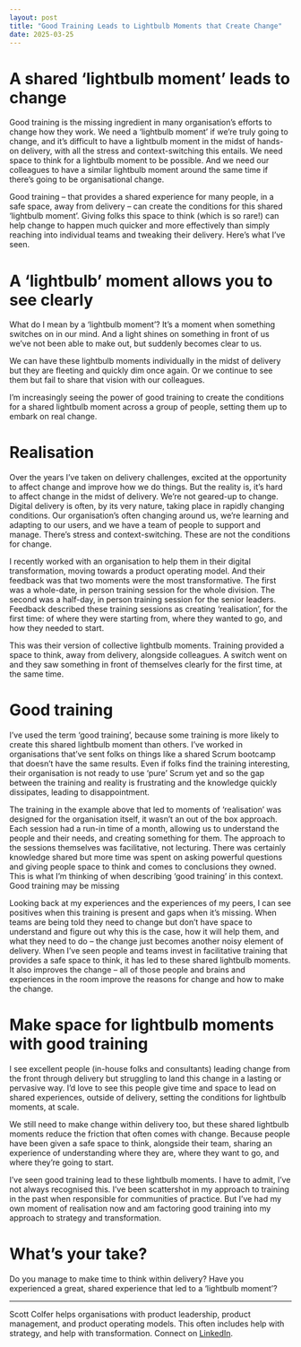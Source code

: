 ```yaml
---
layout: post
title: "Good Training Leads to Lightbulb Moments that Create Change"
date: 2025-03-25
---
```


# A shared ‘lightbulb moment’ leads to change

Good training is the missing ingredient in many organisation’s efforts to change how they work. We need a ‘lightbulb moment’ if we’re truly going to change, and it’s difficult to have a lightbulb moment in the midst of hands-on delivery, with all the stress and context-switching this entails. We need space to think for a lightbulb moment to be possible. And we need our colleagues to have a similar lightbulb moment around the same time if there’s going to be organisational change.

Good training – that provides a shared experience for many people, in a safe space, away from delivery – can create the conditions for this shared ‘lightbulb moment’. Giving folks this space to think (which is so rare!) can help change to happen much quicker and more effectively than simply reaching into individual teams and tweaking their delivery. Here’s what I’ve seen.

# A ‘lightbulb’ moment allows you to see clearly

What do I mean by a ‘lightbulb moment’? It’s a moment when something switches on in our mind. And a light shines on something in front of us we’ve not been able to make out, but suddenly becomes clear to us. 

We can have these lightbulb moments individually in the midst of delivery but they are fleeting and quickly dim once again. Or we continue to see them but fail to share that vision with our colleagues.

I’m increasingly seeing the power of good training to create the conditions for a shared lightbulb moment across a group of people, setting them up to embark on real change.

# Realisation

Over the years I’ve taken on delivery challenges, excited at the opportunity to affect change and improve how we do things. But the reality is, it’s hard to affect change in the midst of delivery. We’re not geared-up to change. Digital delivery is often, by its very nature, taking place in rapidly changing conditions. Our organisation’s often changing around us, we’re learning and adapting to our users, and we have a team of people to support and manage. There’s stress and context-switching. These are not the conditions for change.

I recently worked with an organisation to help them in their digital transformation, moving towards a product operating model. And their feedback was that two moments were the most transformative. The first was a whole-date, in person training session for the whole division. The second was a half-day, in person training session for the senior leaders. Feedback described these training sessions as creating ‘realisation’, for the first time: of where they were starting from, where they wanted to go, and how they needed to start. 

This was their version of collective lightbulb moments. Training provided a space to think, away from delivery, alongside colleagues. A switch went on and they saw something in front of themselves clearly for the first time, at the same time. 

# Good training

I’ve used the term ‘good training’, because some training is more likely to create this shared lightbulb moment than others. I’ve worked in organisations that’ve sent folks on things like a shared Scrum bootcamp that doesn’t have the same results. Even if folks find the training interesting, their organisation is not ready to use ‘pure’ Scrum yet and so the gap between the training and reality is frustrating and the knowledge quickly dissipates, leading to disappointment.

The training in the example above that led to moments of ‘realisation’ was designed for the organisation itself, it wasn’t an out of the box approach. Each session had a run-in time of a month, allowing us to understand the people and their needs, and creating something for them. The approach to the sessions themselves was facilitative, not lecturing. There was certainly knowledge shared but more time was spent on asking powerful questions and giving people space to think and comes to conclusions they owned. This is what I’m thinking of when describing ‘good training’ in this context.
Good training may be missing

Looking back at my experiences and the experiences of my peers, I can see positives when this training is present and gaps when it’s missing. When teams are being told they need to change but don’t have space to understand and figure out why this is the case, how it will help them, and what they need to do – the change just becomes another noisy element of delivery. When I’ve seen people and teams invest in facilitative training that provides a safe space to think, it has led to these shared lightbulb moments. It also improves the change – all of those people and brains and experiences in the room improve the reasons for change and how to make the change.

# Make space for lightbulb moments with good training

I see excellent people (in-house folks and consultants) leading change from the front through delivery but struggling to land this change in a lasting or pervasive way. I’d love to see this people give time and space to lead on shared experiences, outside of delivery, setting the conditions for lightbulb moments, at scale. 

We still need to make change within delivery too, but  these shared lightbulb moments reduce the friction that often comes with change. Because people have been given a safe space to think, alongside their team, sharing an experience of understanding where they are, where they want to go, and where they’re going to start.

I’ve seen good training lead to these lightbulb moments. I have to admit, I’ve not always recognised this. I’ve been scattershot in my approach to training in the past when responsible for communities of practice. But I’ve had my own moment of realisation now and am factoring good training into my approach to strategy and transformation.

# What’s your take?

Do you manage to make time to think within delivery?
Have you experienced a great, shared experience that led to a ‘lightbulb moment’?

------

Scott Colfer helps organisations with product leadership, product management, and product operating models. This often includes help with strategy, and help with transformation. Connect on [LinkedIn](https://www.linkedin.com/in/scottcolfer/).
